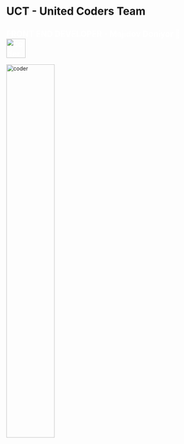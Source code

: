 <h1>UCT - United Coders Team</h1>
<h2 style="color:#fff">FRONT END DEVELOPER - Majidov Doniyor 🏁 <img height="50" src="https://camo.githubusercontent.com/aeacaefacf77528827a71a2abc52ea39ba98623e6b0012406e1168fc892ef5d0/68747470733a2f2f6d65646961302e67697068792e636f6d2f6d656469612f674d3571466b73554c7735344e4d577972792f67697068792e6769663f6369643d373930623736313166336133396638633230643766336665636530393337343563646230313864343634363466336333267269643d67697068792e6769662663743d73" style="width: 50px; height: 50px; max-width: 100%; display: inline-block;" alt="coder" data-canonical-src="https://media0.giphy.com/media/gM5qFksULw54NMWyry/giphy.gif?cid=790b7611f3a39f8c20d7f3fece093745cdb018d46464f3c3&amp;rid=giphy.gif&amp;ct=s" data-target="animated-image.originalImage"></h2>
<img src="https://camo.githubusercontent.com/95431430c6c24842df3cb8d14959f8297a9ba00057c0ee9a719911cc41b8d9c5/68747470733a2f2f6d65646961342e67697068792e636f6d2f6d656469612f63496e356654636a6e4b68537449654165662f67697068792e6769663f6369643d656366303565343763716e786b3571396a376f6e6c777a78767a30357330766c746b796b666b636a337863773073326a267269643d67697068792e6769662663743d73" style="width: 50%; display: inline-block;" alt="coder" data-canonical-src="https://media4.giphy.com/media/cIn5fTcjnKhStIeAef/giphy.gif?cid=ecf05e47cqnxk5q9j7onlwzxvz05s0vltkykfkcj3xcw0s2j&amp;rid=giphy.gif&amp;ct=s" data-target="animated-image.originalImage">
